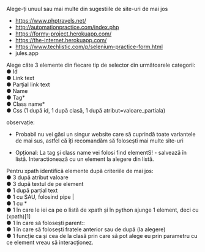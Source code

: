 Alege-ți unuul sau mai multe din sugestiile de site-uri de mai jos 
- https://www.phptravels.net/ 
- http://automationpractice.com/index.php 
- https://formy-project.herokuapp.com/ 
- https://the-internet.herokuapp.com/ 
- https://www.techlistic.com/p/selenium-practice-form.html 
- jules.app

Alege câte 3 elemente din fiecare tip de selector din următoarele categorii: \
● Id \
● Link text \
● Parțial link text \
● Name \
● Tag* \
● Class name* \
● Css (1 după id, 1 după clasă, 1 după atribut=valoare_partiala)

observație:
- Probabil nu vei găsi un singur website care să cuprindă toate variantele\
de mai sus, astfel că îți recomandăm să folosești mai multe site-uri

- Opțional: La tag și class name vei folosi find elementS! - salvează în listă.
Interactionează cu un element la alegere din listă.

Pentru xpath identifică elemente după criteriile de mai jos:\
● 3 după atribut valoare\
● 3 după textul de pe element\
● 1 după parțial text\
● 1 cu SAU, folosind pipe |\
● 1 cu *\
● 1 în care le iei ca pe o listă de xpath și în python ajunge 1 element, deci
cu (xpath)[1]\
● 1 în care să folosești parent::\
● 1 în care să folosești fratele anterior sau de după (la alegere)\
● 1 funcție ca și cea de la clasă prin care să pot alege eu prin parametru cu
ce element vreau să interacționez.